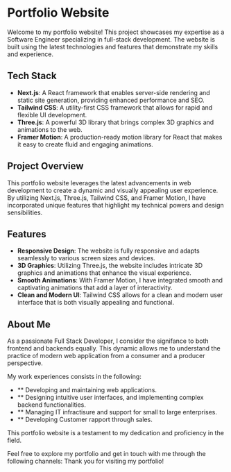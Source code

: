 # Portfolio Website

Welcome to my portfolio website! This project showcases my expertise as a Software Engineer specializing in full-stack development. The website is built using the latest technologies and features that demonstrate my skills and experience.

## Tech Stack

- **Next.js**: A React framework that enables server-side rendering and static site generation, providing enhanced performance and SEO.
- **Tailwind CSS**: A utility-first CSS framework that allows for rapid and flexible UI development.
- **Three.js**: A powerful 3D library that brings complex 3D graphics and animations to the web.
- **Framer Motion**: A production-ready motion library for React that makes it easy to create fluid and engaging animations.

## Project Overview

This portfolio website leverages the latest advancements in web development to create a dynamic and visually appealing user experience. By utilizing Next.js, Three.js, Tailwind CSS, and Framer Motion, I have incorporated unique features that highlight my technical powers and design sensibilities.

## Features

- **Responsive Design**: The website is fully responsive and adapts seamlessly to various screen sizes and devices.
- **3D Graphics**: Utilizing Three.js, the website includes intricate 3D graphics and animations that enhance the visual experience.
- **Smooth Animations**: With Framer Motion, I have integrated smooth and captivating animations that add a layer of interactivity.
- **Clean and Modern UI**: Tailwind CSS allows for a clean and modern user interface that is both visually appealing and functional.

## About Me

As a passionate Full Stack Developer, I consider the signifance to both frontend and backends equally. This dynamic allows me to understand the practice of modern web application from a consumer and a producer perspective.

My work experiences consists in the following:
- ** Developing and maintaining web applications.
- ** Designing intuitive user interfaces, and implementing complex backend functionalities.
- ** Managing IT infractisure and support for small to large enterprises.
- ** Developing Customer rapport through sales.
  
This portfolio website is a testament to my dedication and proficiency in the field.


Feel free to explore my portfolio and get in touch with me through the following channels:
Thank you for visiting my portfolio!
